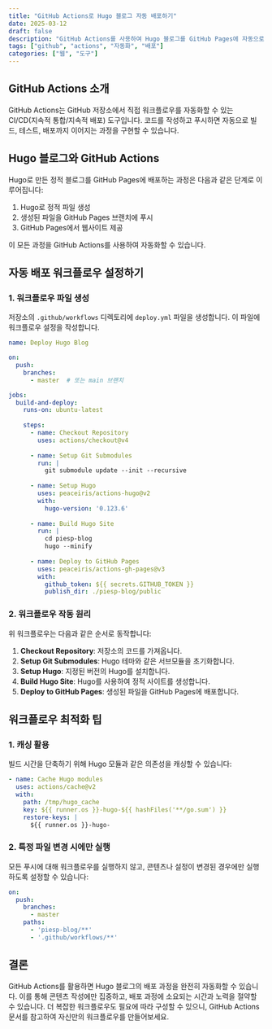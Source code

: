 ```yaml
---
title: "GitHub Actions로 Hugo 블로그 자동 배포하기"
date: 2025-03-12
draft: false
description: "GitHub Actions를 사용하여 Hugo 블로그를 GitHub Pages에 자동으로 배포하는 방법"
tags: ["github", "actions", "자동화", "배포"]
categories: ["웹", "도구"]
---
```


## GitHub Actions 소개

GitHub Actions는 GitHub 저장소에서 직접 워크플로우를 자동화할 수 있는 CI/CD(지속적 통합/지속적 배포) 도구입니다. 코드를 작성하고 푸시하면 자동으로 빌드, 테스트, 배포까지 이어지는 과정을 구현할 수 있습니다.

## Hugo 블로그와 GitHub Actions

Hugo로 만든 정적 블로그를 GitHub Pages에 배포하는 과정은 다음과 같은 단계로 이루어집니다:

1. Hugo로 정적 파일 생성
2. 생성된 파일을 GitHub Pages 브랜치에 푸시
3. GitHub Pages에서 웹사이트 제공

이 모든 과정을 GitHub Actions를 사용하여 자동화할 수 있습니다.

## 자동 배포 워크플로우 설정하기

### 1. 워크플로우 파일 생성

저장소의 `.github/workflows` 디렉토리에 `deploy.yml` 파일을 생성합니다. 이 파일에 워크플로우 설정을 작성합니다.

```yaml
name: Deploy Hugo Blog

on:
  push:
    branches:
      - master  # 또는 main 브랜치

jobs:
  build-and-deploy:
    runs-on: ubuntu-latest
    
    steps:
      - name: Checkout Repository
        uses: actions/checkout@v4
        
      - name: Setup Git Submodules
        run: |
          git submodule update --init --recursive
          
      - name: Setup Hugo
        uses: peaceiris/actions-hugo@v2
        with:
          hugo-version: '0.123.6'
          
      - name: Build Hugo Site
        run: |
          cd piesp-blog
          hugo --minify
          
      - name: Deploy to GitHub Pages
        uses: peaceiris/actions-gh-pages@v3
        with:
          github_token: ${{ secrets.GITHUB_TOKEN }}
          publish_dir: ./piesp-blog/public
```

### 2. 워크플로우 작동 원리

위 워크플로우는 다음과 같은 순서로 동작합니다:

1. **Checkout Repository**: 저장소의 코드를 가져옵니다.
2. **Setup Git Submodules**: Hugo 테마와 같은 서브모듈을 초기화합니다.
3. **Setup Hugo**: 지정된 버전의 Hugo를 설치합니다.
4. **Build Hugo Site**: Hugo를 사용하여 정적 사이트를 생성합니다.
5. **Deploy to GitHub Pages**: 생성된 파일을 GitHub Pages에 배포합니다.

## 워크플로우 최적화 팁

### 1. 캐싱 활용

빌드 시간을 단축하기 위해 Hugo 모듈과 같은 의존성을 캐싱할 수 있습니다:

```yaml
- name: Cache Hugo modules
  uses: actions/cache@v2
  with:
    path: /tmp/hugo_cache
    key: ${{ runner.os }}-hugo-${{ hashFiles('**/go.sum') }}
    restore-keys: |
      ${{ runner.os }}-hugo-
```

### 2. 특정 파일 변경 시에만 실행

모든 푸시에 대해 워크플로우를 실행하지 않고, 콘텐츠나 설정이 변경된 경우에만 실행하도록 설정할 수 있습니다:

```yaml
on:
  push:
    branches:
      - master
    paths:
      - 'piesp-blog/**'
      - '.github/workflows/**'
```

## 결론

GitHub Actions를 활용하면 Hugo 블로그의 배포 과정을 완전히 자동화할 수 있습니다. 이를 통해 콘텐츠 작성에만 집중하고, 배포 과정에 소요되는 시간과 노력을 절약할 수 있습니다. 더 복잡한 워크플로우도 필요에 따라 구성할 수 있으니, GitHub Actions 문서를 참고하여 자신만의 워크플로우를 만들어보세요.